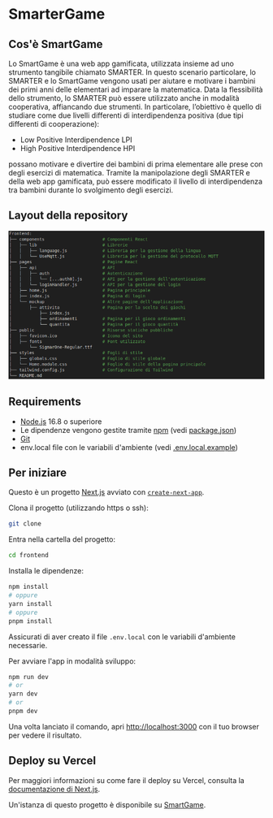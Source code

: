 # SmarterGame

## Cos'è SmartGame

Lo SmartGame è una web app gamificata, utilizzata insieme ad uno strumento tangibile chiamato SMARTER. In questo scenario particolare, lo SMARTER e lo SmartGame vengono usati per aiutare e motivare i bambini dei primi anni delle elementari ad imparare la matematica. Data la flessibilità dello strumento, lo SMARTER può essere utilizzato anche in modalità cooperativa, affiancando due strumenti. In particolare, l’obiettivo è quello di studiare come due livelli differenti di interdipendenza positiva (due tipi differenti di cooperazione):
* Low Positive Interdipendence LPI
* High Positive Interdipendence HPI

possano motivare e divertire dei bambini di prima elementare alle prese con degli esercizi di matematica. Tramite la manipolazione degli SMARTER e della web app gamificata, può essere modificato il livello di interdipendenza tra bambini durante lo svolgimento degli esercizi.

## Layout della repository

<div align="center">
  <img src="imagesReadME/architetturaFrontend.png" width="600">
</div>

## Requirements

* [Node.js](https://nodejs.org/en) 16.8 o superiore
* Le dipendenze vengono gestite tramite [npm](https://pnpm.io/) (vedi [package.json](package.json))
* [Git](https://git-scm.com/)
* env.local file con le variabili d'ambiente (vedi [.env.local.example](.env.local.example))

## Per iniziare

Questo è un progetto [Next.js](https://nextjs.org/) avviato con [`create-next-app`](https://github.com/vercel/next.js/tree/canary/packages/create-next-app).

Clona il progetto (utilizzando https o ssh):
```bash
git clone
```

Entra nella cartella del progetto:
```bash
cd frontend
```

Installa le dipendenze:
```bash
npm install
# oppure
yarn install
# oppure
pnpm install
```

Assicurati di aver creato il file `.env.local` con le variabili d'ambiente necessarie.

Per avviare l'app in modalità sviluppo:

```bash
npm run dev
# or
yarn dev
# or
pnpm dev
```

Una volta lanciato il comando, apri [http://localhost:3000](http://localhost:3000) con il tuo browser per vedere il risultato.

## Deploy su Vercel

Per maggiori informazioni su come fare il deploy su Vercel, consulta la [documentazione di Next.js](https://nextjs.org/docs/deployment).

Un'istanza di questo progetto è disponibile su [SmartGame](https://frontend-taupe-kappa-35.vercel.app/).
